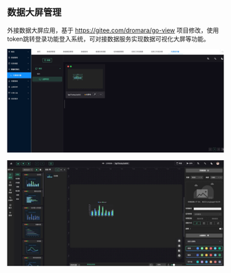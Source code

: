 数据大屏管理
----

外接数据大屏应用，基于 https://gitee.com/dromara/go-view 项目修改，使用token跳转登录功能登入系统，可对接数据服务实现数据可视化大屏等功能。

![输入图片说明](https://raw.githubusercontent.com/xuwei95/ezdata_press/master/images/bigscreen1.png?raw=true "在这里输入图片标题")

![输入图片说明](https://raw.githubusercontent.com/xuwei95/ezdata_press/master/images/bigscreen2.png?raw=true "在这里输入图片标题")
